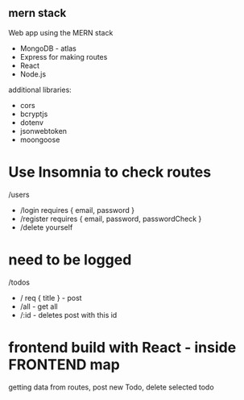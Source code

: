 ## mern stack

Web app using the MERN stack 

- MongoDB - atlas
- Express for making routes
- React
- Node.js

additional libraries: 
- cors
- bcryptjs
- dotenv
- jsonwebtoken
- moongoose

# Use Insomnia to check routes

/users
- /login requires { email, password }
- /register requires { email, password, passwordCheck }
- /delete yourself

# need to be logged
/todos
- / req { title } - post
- /all - get all
- /:id - deletes post with this id

# frontend build with React - inside FRONTEND map
getting data from routes, post new Todo, delete selected todo
